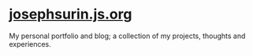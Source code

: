 # [josephsurin.js.org](https://josephsurin.js.org)

My personal portfolio and blog; a collection of my projects, thoughts and experiences.
